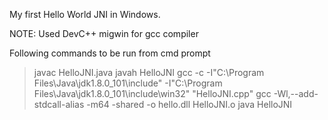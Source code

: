 My first Hello World JNI in Windows.

NOTE: Used DevC++ migwin for gcc compiler

Following commands to be run from cmd prompt
>javac HelloJNI.java
>javah HelloJNI
>gcc -c -I"C:\Program Files\Java\jdk1.8.0_101\include" -I"C:\Program Files\Java\jdk1.8.0_101\include\win32" "HelloJNI.cpp"
>gcc -Wl,--add-stdcall-alias -m64 -shared -o hello.dll HelloJNI.o
>java HelloJNI
